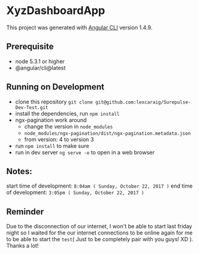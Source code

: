 # XyzDashboardApp

This project was generated with [Angular CLI](https://github.com/angular/angular-cli) version 1.4.9.

## Prerequisite

* node 5.3.1 or higher
* @angular/cli@latest

## Running on Development

* clone this repository `git clone git@github.com:lexcaraig/Surepulse-Dev-Test.git`
* install the dependencies, run `npm install`
* ngx-pagination work around
    * change the version in `node_modules`
    * `node_modules/ngx-pagination/dist/ngx-pagination.metadata.json`
    * from version: 4 to version 3
* run `npm install` to make sure
* run in dev server `ng serve -o` to open in a web browser

## Notes:

start time of development: `8:04am ( Sunday, October 22, 2017 )`
end time of development: `3:05pm ( Sunday, October 22, 2017 )`

## Reminder

Due to the disconnection of our internet, I won't be able to start last friday night so I waited for the our internet connections to be online again for me to be able to start the `test`( Just to be completely pair with you guys! XD ). Thanks a lot!
